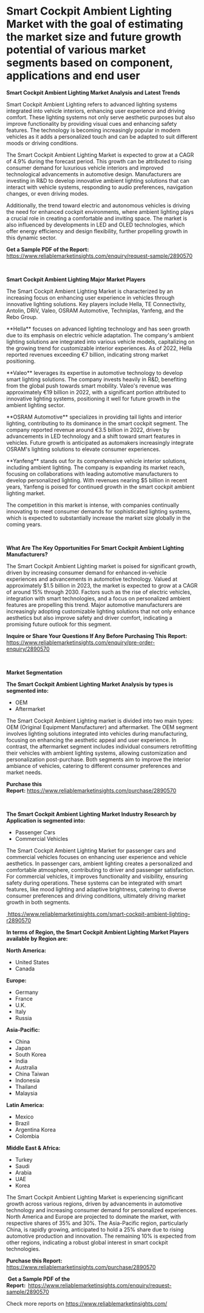 <p><h1>Smart Cockpit Ambient Lighting Market with the goal of estimating the market size and future growth potential of various market segments based on component, applications and end user</h1></p><p><strong>Smart Cockpit Ambient Lighting Market Analysis and Latest Trends</strong></p>
<p><p>Smart Cockpit Ambient Lighting refers to advanced lighting systems integrated into vehicle interiors, enhancing user experience and driving comfort. These lighting systems not only serve aesthetic purposes but also improve functionality by providing visual cues and enhancing safety features. The technology is becoming increasingly popular in modern vehicles as it adds a personalized touch and can be adapted to suit different moods or driving conditions.</p><p>The Smart Cockpit Ambient Lighting Market is expected to grow at a CAGR of 4.9% during the forecast period. This growth can be attributed to rising consumer demand for luxurious vehicle interiors and improved technological advancements in automotive design. Manufacturers are investing in R&D to develop innovative ambient lighting solutions that can interact with vehicle systems, responding to audio preferences, navigation changes, or even driving modes. </p><p>Additionally, the trend toward electric and autonomous vehicles is driving the need for enhanced cockpit environments, where ambient lighting plays a crucial role in creating a comfortable and inviting space. The market is also influenced by developments in LED and OLED technologies, which offer energy efficiency and design flexibility, further propelling growth in this dynamic sector.</p></p>
<p><strong>Get a Sample PDF of the Report:&nbsp;</strong> <a href="https://www.reliablemarketinsights.com/enquiry/request-sample/2890570?utm_campaign=3215&utm_medium=2&utm_source=Github&utm_content=ia&utm_term=14032025&utm_id=smart-cockpit-ambient-lighting">https://www.reliablemarketinsights.com/enquiry/request-sample/2890570</a></p>
<p>&nbsp;</p>
<p><strong>Smart Cockpit Ambient Lighting Major Market Players</strong></p>
<p><p>The Smart Cockpit Ambient Lighting Market is characterized by an increasing focus on enhancing user experience in vehicles through innovative lighting solutions. Key players include Hella, TE Connectivity, Antolin, DRiV, Valeo, OSRAM Automotive, Techniplas, Yanfeng, and the Rebo Group.</p><p>**Hella** focuses on advanced lighting technology and has seen growth due to its emphasis on electric vehicle adaptation. The company's ambient lighting solutions are integrated into various vehicle models, capitalizing on the growing trend for customizable interior experiences. As of 2022, Hella reported revenues exceeding €7 billion, indicating strong market positioning.</p><p>**Valeo** leverages its expertise in automotive technology to develop smart lighting solutions. The company invests heavily in R&D, benefiting from the global push towards smart mobility. Valeo's revenue was approximately €19 billion in 2022, with a significant portion attributed to innovative lighting systems, positioning it well for future growth in the ambient lighting sector.</p><p>**OSRAM Automotive** specializes in providing tail lights and interior lighting, contributing to its dominance in the smart cockpit segment. The company reported revenue around €3.5 billion in 2022, driven by advancements in LED technology and a shift toward smart features in vehicles. Future growth is anticipated as automakers increasingly integrate OSRAM's lighting solutions to elevate consumer experiences.</p><p>**Yanfeng** stands out for its comprehensive vehicle interior solutions, including ambient lighting. The company is expanding its market reach, focusing on collaborations with leading automotive manufacturers to develop personalized lighting. With revenues nearing $5 billion in recent years, Yanfeng is poised for continued growth in the smart cockpit ambient lighting market.</p><p>The competition in this market is intense, with companies continually innovating to meet consumer demands for sophisticated lighting systems, which is expected to substantially increase the market size globally in the coming years.</p></p>
<p>&nbsp;</p>
<p><strong>What Are The Key Opportunities For Smart Cockpit Ambient Lighting Manufacturers?</strong></p>
<p><p>The Smart Cockpit Ambient Lighting market is poised for significant growth, driven by increasing consumer demand for enhanced in-vehicle experiences and advancements in automotive technology. Valued at approximately $1.5 billion in 2023, the market is expected to grow at a CAGR of around 15% through 2030. Factors such as the rise of electric vehicles, integration with smart technologies, and a focus on personalized ambient features are propelling this trend. Major automotive manufacturers are increasingly adopting customizable lighting solutions that not only enhance aesthetics but also improve safety and driver comfort, indicating a promising future outlook for this segment.</p></p>
<p><strong>Inquire or Share Your Questions If Any Before Purchasing This Report:</strong> <a href="https://www.reliablemarketinsights.com/enquiry/pre-order-enquiry/2890570?utm_campaign=3215&utm_medium=2&utm_source=Github&utm_content=ia&utm_term=14032025&utm_id=smart-cockpit-ambient-lighting">https://www.reliablemarketinsights.com/enquiry/pre-order-enquiry/2890570</a></p>
<p>&nbsp;</p>
<p><strong>Market Segmentation</strong></p>
<p><strong>The Smart Cockpit Ambient Lighting Market Analysis by types is segmented into:</strong></p>
<p><ul><li>OEM</li><li>Aftermarket</li></ul></p>
<p><p>The Smart Cockpit Ambient Lighting market is divided into two main types: OEM (Original Equipment Manufacturer) and aftermarket. The OEM segment involves lighting solutions integrated into vehicles during manufacturing, focusing on enhancing the aesthetic appeal and user experience. In contrast, the aftermarket segment includes individual consumers retrofitting their vehicles with ambient lighting systems, allowing customization and personalization post-purchase. Both segments aim to improve the interior ambiance of vehicles, catering to different consumer preferences and market needs.</p></p>
<p><strong>Purchase this Report:&nbsp;</strong><a href="https://www.reliablemarketinsights.com/purchase/2890570?utm_campaign=3215&utm_medium=2&utm_source=Github&utm_content=ia&utm_term=14032025&utm_id=smart-cockpit-ambient-lighting">https://www.reliablemarketinsights.com/purchase/2890570</a></p>
<p>&nbsp;</p>
<p><strong>The Smart Cockpit Ambient Lighting Market Industry Research by Application is segmented into:</strong></p>
<p><ul><li>Passenger Cars</li><li>Commercial Vehicles</li></ul></p>
<p><p>The Smart Cockpit Ambient Lighting Market for passenger cars and commercial vehicles focuses on enhancing user experience and vehicle aesthetics. In passenger cars, ambient lighting creates a personalized and comfortable atmosphere, contributing to driver and passenger satisfaction. For commercial vehicles, it improves functionality and visibility, ensuring safety during operations. These systems can be integrated with smart features, like mood lighting and adaptive brightness, catering to diverse consumer preferences and driving conditions, ultimately driving market growth in both segments.</p></p>
<p><a href="https://www.reliablemarketinsights.com/smart-cockpit-ambient-lighting-r2890570?utm_campaign=3215&utm_medium=2&utm_source=Github&utm_content=ia&utm_term=14032025&utm_id=smart-cockpit-ambient-lighting">&nbsp;https://www.reliablemarketinsights.com/smart-cockpit-ambient-lighting-r2890570</a></p>
<p><strong>In terms of Region, the Smart Cockpit Ambient Lighting Market Players available by Region are:</strong></p>
<p>
    <p> <strong> North America: </strong>
        <ul>
            <li>United States</li>
            <li>Canada</li>
        </ul>
        </p> 
    <p> <strong> Europe: </strong>
        <ul>
            <li>Germany</li>
            <li>France</li>
            <li>U.K.</li>
            <li>Italy</li>
            <li>Russia</li>
        </ul>
        </p> 
    <p> <strong> Asia-Pacific: </strong>
        <ul>
            <li>China</li>
            <li>Japan</li>
            <li>South Korea</li>
            <li>India</li>
            <li>Australia</li>
            <li>China Taiwan</li>
            <li>Indonesia</li>
            <li>Thailand</li>
            <li>Malaysia</li>
        </ul>
        </p> 
    <p> <strong> Latin America: </strong>
        <ul>
            <li>Mexico</li>
            <li>Brazil</li>
            <li>Argentina Korea</li>
            <li>Colombia</li>
        </ul>
        </p> 
    <p> <strong> Middle East & Africa: </strong>
        <ul>
            <li>Turkey</li>
            <li>Saudi</li>
            <li>Arabia</li>
            <li>UAE</li>
            <li>Korea</li>
        </ul>
    </p>
    </p>
<p><p>The Smart Cockpit Ambient Lighting Market is experiencing significant growth across various regions, driven by advancements in automotive technology and increasing consumer demand for personalized experiences. North America and Europe are projected to dominate the market, with respective shares of 35% and 30%. The Asia-Pacific region, particularly China, is rapidly growing, anticipated to hold a 25% share due to rising automotive production and innovation. The remaining 10% is expected from other regions, indicating a robust global interest in smart cockpit technologies.</p></p>
<p><strong>Purchase this Report: </strong><a href="https://www.reliablemarketinsights.com/purchase/2890570?utm_campaign=3215&utm_medium=2&utm_source=Github&utm_content=ia&utm_term=14032025&utm_id=smart-cockpit-ambient-lighting">https://www.reliablemarketinsights.com/purchase/2890570</a></p>
<p>&nbsp;<strong>Get a Sample PDF of the Report:&nbsp;&nbsp;</strong><a href="https://www.reliablemarketinsights.com/enquiry/request-sample/2890570?utm_campaign=3215&utm_medium=2&utm_source=Github&utm_content=ia&utm_term=14032025&utm_id=smart-cockpit-ambient-lighting">https://www.reliablemarketinsights.com/enquiry/request-sample/2890570</a></p>
<p><strong></strong></p>
<p>Check more reports on <a href="https://www.reliablemarketinsights.com/?utm_campaign=3215&utm_medium=2&utm_source=Github&utm_content=ia&utm_term=14032025&utm_id=smart-cockpit-ambient-lighting">https://www.reliablemarketinsights.com/</a></p>